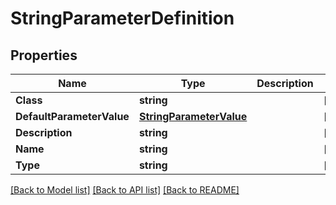 # StringParameterDefinition

## Properties

Name | Type | Description | Notes
------------ | ------------- | ------------- | -------------
**Class** | **string** |  | [optional] 
**DefaultParameterValue** | [**StringParameterValue**](StringParameterValue.md) |  | [optional] 
**Description** | **string** |  | [optional] 
**Name** | **string** |  | [optional] 
**Type** | **string** |  | [optional] 

[[Back to Model list]](../README.md#documentation-for-models) [[Back to API list]](../README.md#documentation-for-api-endpoints) [[Back to README]](../README.md)


